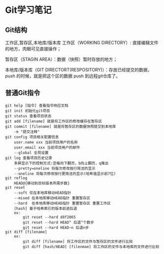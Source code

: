 # Git学习笔记

## Git结构

工作区,暂存区,本地库/版本库
工作区（WORKING DIRECTORY）: 直接编辑文件的地方，肉眼可见直接操作；

暂存区（STAGIN AREA）：数据（快照）暂时存放的地方；

本地库/版本库（GIT DIRECTORT(RESPOSITORY)）：存放已经提交的数据，push 的时候，就是把这个区的数据 push 到远程git仓库了。

## 普通Git指令

    git help [指令] 查看指令响应文档
    git init 初始化git项目
    git status 查看项目状态
    git add [filename] 就是将工作区的修改缓存在暂存区
    git commit [filename] 就是将暂存区的数据快照提交到本地库
        -m "提交注释"
    git config 项目相关配置信息
        user.name xxx 当前项目用户的名称
        user.email xxx 当前项目用户的邮件
        --global 全局设置
    git log 查看项目历史记录
        多屏显示下的控制方式:空格向下翻页，b向上翻页，q推出
        --pretty=oneline 将每次修改按行简洁的显示
        --oneline 将每次修改按行更简洁的显示(哈希值显示前7位)
    git reflog
        HEAD@{移动到目标版本所需步数}
    git reset
        --soft 仅在本地库移动HEAD指针
        --mixed 在本地库移动HEAD指针 重置暂存区
        --hard  在本地库移动HEAD指针 重置暂存区 重置工作区
        [hash] 基于哈希索引的版本前进后退
        ex:
            git reset --hard d8f2065
            git reset --hard HEAD^ 后退^个数步
            git reset --hard HEAD~n 后退n步
    git diff [filename]
        ex:
            git diff [filename] 将工作区的文件与暂存区的文件进行比较
            git diff [hash/HEAD] [filenmae] 将工作区的文件与本地库的文件进行比较

